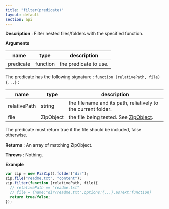 ```yaml
---
title: "filter(predicate)"
layout: default
section: api
---
```


__Description__ : Filter nested files/folders with the specified function.

__Arguments__

name      | type     | description
----------|----------|------------
predicate | function | the predicate to use.

The predicate has the following signature : `function (relativePath, file) {...}` :

name         | type      | description
-------------|-----------|------------
relativePath | string    | the filename and its path, reliatively to the current folder.
file         | ZipObject | the file being tested. See [ZipObject]({{site.baseurl}}/documentation/api_zipobject.html).

The predicate must return true if the file should be included, false otherwise.


__Returns__ : An array of matching ZipObject.

__Throws__ : Nothing.

<!-- __Complexity__ : **O(k)** where k is the number of entries. -->

__Example__

```js
var zip = new PizZip().folder("dir");
zip.file("readme.txt", "content");
zip.filter(function (relativePath, file){
  // relativePath == "readme.txt"
  // file = {name:"dir/readme.txt",options:{...},asText:function}
  return true/false;
});
```


